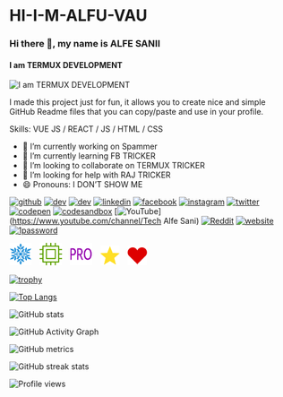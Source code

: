# HI-I-M-ALFU-VAU

### Hi there 👋, my name is ALFE SANII
#### I am TERMUX DEVELOPMENT 
![I am TERMUX DEVELOPMENT ](https://www.facebook.com/photo/?fbid=1868164063574154&set=a.194886677568576)

I made this project just for fun, it allows you to create nice and simple GitHub Readme files that you can copy/paste and use in your profile.

Skills: VUE JS / REACT / JS / HTML / CSS

- 🔭 I’m currently working on Spammer 
- 🌱 I’m currently learning FB TRICKER 
- 👯 I’m looking to collaborate on TERMUX TRICKER 
- 🤔 I’m looking for help with RAJ TRICKER 
- 😄 Pronouns: I DON’T SHOW ME 


[<img src='https://cdn.jsdelivr.net/npm/simple-icons@3.0.1/icons/github.svg' alt='github' height='40'>](https://github.com/https://github.com/ALFU-SANI)  [<img src='https://cdn.jsdelivr.net/npm/simple-icons@3.0.1/icons/dev-dot-to.svg' alt='dev' height='40'>](https://dev.to/https://www.facebook.com/Pranto.AHmeD.007)  [<img src='https://cdn.jsdelivr.net/npm/simple-icons@3.0.1/icons/hashnode.svg' alt='dev' height='40'>](https://www.facebook.com/Pranto.AHmeD.007)  [<img src='https://cdn.jsdelivr.net/npm/simple-icons@3.0.1/icons/linkedin.svg' alt='linkedin' height='40'>](https://www.linkedin.com/in/https://www.facebook.com/Pranto.AHmeD.007/)  [<img src='https://cdn.jsdelivr.net/npm/simple-icons@3.0.1/icons/facebook.svg' alt='facebook' height='40'>](https://www.facebook.com/https://www.facebook.com/Pranto.AHmeD.007)  [<img src='https://cdn.jsdelivr.net/npm/simple-icons@3.0.1/icons/instagram.svg' alt='instagram' height='40'>](https://www.instagram.com/https://www.facebook.com/Pranto.AHmeD.007/)  [<img src='https://cdn.jsdelivr.net/npm/simple-icons@3.0.1/icons/twitter.svg' alt='twitter' height='40'>](https://twitter.com/https://www.facebook.com/Pranto.AHmeD.007)  [<img src='https://cdn.jsdelivr.net/npm/simple-icons@3.0.1/icons/codepen.svg' alt='codepen' height='40'>](https://codepen.io/https://www.facebook.com/Pranto.AHmeD.007)  [<img src='https://cdn.jsdelivr.net/npm/simple-icons@3.0.1/icons/codesandbox.svg' alt='codesandbox' height='40'>](https://codesandbox.io/u/https://www.facebook.com/Pranto.AHmeD.007)  [<img src='https://cdn.jsdelivr.net/npm/simple-icons@3.0.1/icons/youtube.svg' alt='YouTube' height='40'>](https://www.youtube.com/channel/Tech Alfe Sani)  [<img src='https://cdn.jsdelivr.net/npm/simple-icons@3.0.1/icons/reddit.svg' alt='Reddit' height='40'>](https://www.reddit.com/user/https://www.facebook.com/Pranto.AHmeD.007)  [<img src='https://cdn.jsdelivr.net/npm/simple-icons@3.0.1/icons/icloud.svg' alt='website' height='40'>](https://www.facebook.com/Pranto.AHmeD.007)  [<img src='https://cdn.jsdelivr.net/npm/simple-icons@3.0.1/icons/1password.svg' alt='1password' height='40'>](https://www.facebook.com/Pranto.AHmeD.007)  

<a href='https://archiveprogram.github.com/'><img src='https://raw.githubusercontent.com/acervenky/animated-github-badges/master/assets/acbadge.gif' width='40' height='40'></a> <a href='https://docs.github.com/en/developers'><img src='https://raw.githubusercontent.com/acervenky/animated-github-badges/master/assets/devbadge.gif' width='40' height='40'></a> <a href='https://github.com/pricing'><img src='https://raw.githubusercontent.com/acervenky/animated-github-badges/master/assets/pro.gif' width='40' height='40'></a> <a href='https://stars.github.com/'><img src='https://raw.githubusercontent.com/acervenky/animated-github-badges/master/assets/starbadge.gif' width='35' height='35'></a> <a href='https://docs.github.com/en/github/supporting-the-open-source-community-with-github-sponsors'><img src='https://raw.githubusercontent.com/acervenky/animated-github-badges/master/assets/sponsorbadge.gif' width='35' height='35'></a> 

[![trophy](https://github-profile-trophy.vercel.app/?username=https://github.com/ALFU-SANI)](https://github.com/ryo-ma/github-profile-trophy)

[![Top Langs](https://github-readme-stats.vercel.app/api/top-langs/?username=https://github.com/ALFU-SANI)](https://github.com/anuraghazra/github-readme-stats)

![GitHub stats](https://github-readme-stats.vercel.app/api?username=https://github.com/ALFU-SANI&show_icons=true&count_private=true)  

![GitHub Activity Graph](https://activity-graph.herokuapp.com/graph?username=https://github.com/ALFU-SANI)  

![GitHub metrics](https://metrics.lecoq.io/https://github.com/ALFU-SANI)  

![GitHub streak stats](https://github-readme-streak-stats.herokuapp.com/?user=https://github.com/ALFU-SANI)  

![Profile views](https://gpvc.arturio.dev/https://github.com/ALFU-SANI)  
